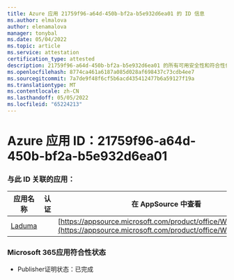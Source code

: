```yaml
---
title: Azure 应用 21759f96-a64d-450b-bf2a-b5e932d6ea01 的 ID 信息
ms.author: elmalova
author: elenamalova
manager: tonybal
ms.date: 05/04/2022
ms.topic: article
ms.service: attestation
certification_type: attested
description: 21759f96-a64d-450b-bf2a-b5e932d6ea01 的所有可用安全性和符合性信息。
ms.openlocfilehash: 8774ca461a6187a085d028af698437c73cdb4ee7
ms.sourcegitcommit: 7a7de9f48f6cf5b6acd435412477b6a59127f19a
ms.translationtype: MT
ms.contentlocale: zh-CN
ms.lasthandoff: 05/05/2022
ms.locfileid: "65224213"
---
```

# <a name="azure-app-id-21759f96-a64d-450b-bf2a-b5e932d6ea01"></a>Azure 应用 ID：21759f96-a64d-450b-bf2a-b5e932d6ea01


### <a name="apps-associated-with-this-id"></a>与此 ID 关联的应用：
| **应用名称** | **认证** | **在 AppSource 中查看** |
|--------------|---------------|-----------------------|
| [Laduma](../forward/WA200003907.md) |  | [https://appsource.microsoft.com/product/office/WA200003907](https://appsource.microsoft.com/product/office/WA200003907) |

### <a name="microsoft-365-app-compliance-status"></a>Microsoft 365应用符合性状态
- Publisher证明状态：已完成
